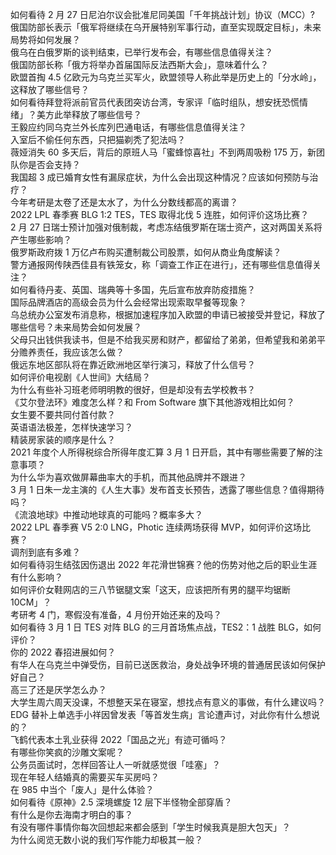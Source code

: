 如何看待 2 月 27 日尼泊尔议会批准尼同美国「千年挑战计划」协议（MCC）?  
俄国防部长表示「俄军将继续在乌开展特别军事行动，直至实现既定目标」，未来局势将如何发展？  
俄乌在白俄罗斯的谈判结束，已举行发布会，有哪些信息值得关注？  
俄国防部长称「俄方将举办首届国际反法西斯大会」，意味着什么？  
欧盟首掏 4.5 亿欧元为乌克兰买军火，欧盟领导人称此举是历史上的「分水岭」，这释放了哪些信号？  
如何看待拜登将派前官员代表团突访台湾，专家评「临时组队，想安抚恐慌情绪」？美方此举释放了哪些信号？  
王毅应约同乌克兰外长库列巴通电话，有哪些信息值得关注？  
入室后不偷任何东西，只把猫剃秃了犯法吗？  
薇娅消失 60 多天后，背后的原班人马「蜜蜂惊喜社」不到两周吸粉 175 万，新团队你是否会支持？  
我国超 3 成已婚育女性有漏尿症状，为什么会出现这种情况？应该如何预防与治疗？  
今年考研是太卷了还是太水了，为什么分数线都高的离谱？  
2022 LPL 春季赛 BLG 1:2 TES，TES 取得北伐 5 连胜，如何评价这场比赛？  
2 月 27 日瑞士预计加强对俄制裁，考虑冻结俄罗斯在瑞士资产，这对两国关系将产生哪些影响？  
俄罗斯政府拨 1 万亿卢布购买遭制裁公司股票，如何从商业角度解读？  
警方通报网传陕西佳县有铁笼女，称「调查工作正在进行」，还有哪些信息值得关注？  
如何看待丹麦、英国、瑞典等十多国，先后宣布放弃防疫措施？  
国际品牌酒店的高级会员为什么会经常出现索取早餐等现象？  
乌总统办公室发布消息称，根据加速程序加入欧盟的申请已被接受并登记，释放了哪些信号？未来局势会如何发展？  
父母只出钱供我读书，但是不给我买房和财产，都留给了弟弟，但希望我和弟弟平分赡养责任，我应该怎么做？  
俄远东地区部队将在靠近欧洲地区举行演习，释放了什么信号？  
如何评价电视剧《人世间》大结局？  
为什么有些补习班老师明明教的很好，但是却没有去学校教书？  
《艾尔登法环》难度怎么样？和 From Software 旗下其他游戏相比如何？  
女生要不要共同付首付款？  
英语语法极差，怎样快速学习？  
精装房家装的顺序是什么？  
2021 年度个人所得税综合所得年度汇算 3 月 1 日开启，其中有哪些需要了解的注意事项？  
为什么华为喜欢做屏幕曲率大的手机，而其他品牌并不跟进？  
3 月 1 日朱一龙主演的《人生大事》发布首支长预告，透露了哪些信息？值得期待吗？  
《流浪地球》中推动地球真的可能吗？概率多大？  
2022 LPL 春季赛 V5 2:0 LNG，Photic 连续两场获得 MVP，如何评价这场比赛？  
调剂到底有多难？  
如何看待羽生结弦因伤退出 2022 年花滑世锦赛？他的伤势对他之后的职业生涯有什么影响？  
如何评价女鞋网店的三八节锯腿文案「这天，应该把所有男的腿平均锯断 10CM」？  
考研考 4 门，寒假没有准备，4 月份开始还来的及吗？  
如何看待 3 月 1 日 TES 对阵 BLG 的三月首场焦点战，TES2：1 战胜 BLG，如何评价？  
你的 2022 春招进展如何？  
有华人在乌克兰中弹受伤，目前已送医救治，身处战争环境的普通居民该如何保护好自己？  
高三了还是厌学怎么办？  
大学生周六周天没课，不想整天呆在寝室，想找点有意义的事做，有什么建议吗？  
EDG 替补上单选手小祥因曾发表「等首发生病」言论遭声讨，对此你有什么想说的？  
飞鹤代表本土乳业获得 2022「国品之光」有迹可循吗？  
有哪些你笑疯的沙雕文案呢？  
公务员面试时，怎样回答让人一听就感觉很「哇塞」？  
现在年轻人结婚真的需要买车买房吗？  
在 985 中当个「废人」是什么体验？  
如何看待《原神》2.5 深境螺旋 12 层下半怪物全部穿盾？  
有什么是你去海南才明白的事？  
有没有哪件事情你每次回想起来都会感到「学生时候我真是胆大包天」？  
为什么阅览无数小说的我们写作能力却极其一般？  

